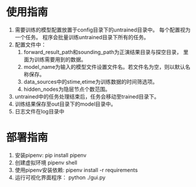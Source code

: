# 使用指南
1. 需要训练的模型配置放置于config目录下的untrained目录中。
每个配置视为一个任务。
程序会批量训练untrained目录下所有的任务。
2. 配置文件中：
   1. forward_result_path和sounding_path为正演结果目录与探空目录，
   里面为训练需要用到的数据。
   2. model_name为输入的模型文件设置文件名。若文件名为空，则以默认名称保存。
   3. data_sources中的stime,etime为训练数据的时间筛选项。
   4. hidden_nodes为隐层节点个数范围。
3. untrained中的任务处理结束后，任务会移动至trained目录下。
4. 训练结果保存至out目录下的model目录中。
5. 日志文件在log目录中

# 部署指南
1. 安装pipenv: pip install pipenv 
2. 创建虚拟环境 pipenv shell
3. 使用pipenv安装依赖:
   pipenv install -r requirements
4. 运行可视化界面程序：
   python ./gui.py
